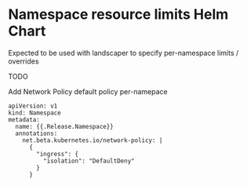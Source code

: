 # Namespace resource limits Helm Chart

Expected to be used with landscaper to specify per-namespace limits / overrides


TODO

Add Network Policy default policy per-namepace
```
apiVersion: v1
kind: Namespace
metadata:
  name: {{.Release.Namespace}}
  annotations:
    net.beta.kubernetes.io/network-policy: |
      {
        "ingress": {
          "isolation": "DefaultDeny"
        }
      }
```